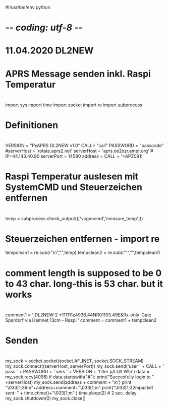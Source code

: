 #!/usr/bin/env python
# -*- coding: utf-8 -*-
#
# 11.04.2020 DL2NEW
#
# APRS Message senden inkl. Raspi Temperatur
#

import sys
import time
import socket
import re
import subprocess

#
# Definitionen
#
VERSION = "PyAPRS DL2NEW v1.0"
CALL= "call"
PASSWORD = "passcode"
#serverHost = 'rotate.aprs2.net'
serverHost = 'aprs.oe2xzr.ampr.org' # IP=44.143.40.90
serverPort = 14580
address = CALL + '>APZ091:'

#
# Raspi Temperatur auslesen mit SystemCMD und Steuerzeichen entfernen
#
temp = subprocess.check_output((['vcgencmd','measure_temp']))
# Steuerzeichen entfernen - import re
tempclean1 = re.sub(r"\n","",temp)
tempclean2 = re.sub(r"'","",tempclean1)

#
# comment length is supposed to be 0 to 43 char. long-this is 53 char. but it works
#
comment1 = ';DL2NEW-2 *111111z4936.44NR01103.49E&Rx-only iGate Spardorf via Hamnet 13cm - Raspi '
comment = comment1 + tempclean2

#
# Senden
#
my_sock = socket.socket(socket.AF_INET, socket.SOCK_STREAM)
my_sock.connect((serverHost, serverPort))
my_sock.send('user ' + CALL + ' pass ' + PASSWORD + ' vers ' + VERSION + 'filter p/LU/LW\n')
data = my_sock.recv(4096)
if data.startswith("#"):
    print("Succesfully login to " +serverHost)
my_sock.send(address + comment + '\n')
print "\033[1;36m"+address+comment+"\033[1;m"
print("\033[1;32mpacket sent: " + time.ctime()+"\033[1;m" )
time.sleep(2) # 2 sec. delay
my_sock.shutdown(0)
my_sock.close()
